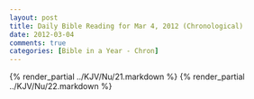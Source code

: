 ```yaml
---
layout: post
title: Daily Bible Reading for Mar 4, 2012 (Chronological)
date: 2012-03-04
comments: true
categories: [Bible in a Year - Chron]
---
```

{% render_partial ../KJV/Nu/21.markdown %}
{% render_partial ../KJV/Nu/22.markdown %}
